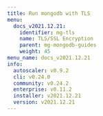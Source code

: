 ```yaml
---
title: Run mongodb with TLS
menu:
  docs_v2021.12.21:
    identifier: mg-tls
    name: TLS/SSL Encryption
    parent: mg-mongodb-guides
    weight: 45
menu_name: docs_v2021.12.21
info:
  autoscaler: v0.9.2
  cli: v0.24.0
  community: v0.24.2
  enterprise: v0.11.2
  installer: v2021.12.21
  version: v2021.12.21
---
```


